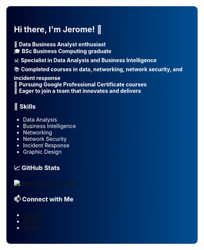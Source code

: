 <div style="background: linear-gradient(to right, #000428, #004e92); color: white; padding: 20px; border-radius: 10px;">

## Hi there, I'm Jerome! 👋

💼 **Data Business Analyst enthusiast**<br/>
🎓 **BSc Business Computing graduate**<br/>
📊 **Specialist in Data Analysis and Business Intelligence**<br/>
📚 **Completed courses in data, networking, network security, and incident response**<br/>
📜 **Pursuing Google Professional Certificate courses**<br/>
🚀 **Eager to join a team that innovates and delivers**

### 🌟 Skills
- Data Analysis
- Business Intelligence
- Networking
- Network Security
- Incident Response
- Graphic Design

### 📈 GitHub Stats
[![Jerome's GitHub Stats](https://github-readme-stats.vercel.app/api?username=J-noah-obenjo&count_private=true&show_icons=true&theme=radical&hide=rank=false)](https://github.com/anuraghazra/github-readme-stats)

### 📫 Connect with Me
- [LinkedIn](https://www.linkedin.com/in/J-noah-obenjo)
- [GitHub](https://github.com/J-noah-obenjo)
- [Twitter](https://twitter.com/jerome_benjo)

</div>


